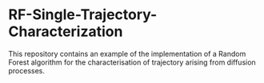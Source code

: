 # RF-Single-Trajectory-Characterization
This repository contains an example of the implementation of a Random Forest algorithm for the characterisation of trajectory arising from diffusion processes.
